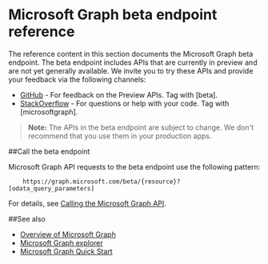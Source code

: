 # Microsoft Graph beta endpoint reference

The reference content in this section documents the Microsoft Graph beta endpoint. The beta endpoint includes APIs that are currently in preview and are not yet generally available. We invite you to try these APIs and provide your feedback via the following channels:

- [GitHub](https://github.com/OfficeDev/microsoft-graph-docs/issues) - For feedback on the Preview APIs. Tag with [beta].
- [StackOverflow](http://stackoverflow.com/questions/tagged/microsoftgraph) - For questions or help with your code. Tag with [microsoftgraph].

>**Note:** The APIs in the beta endpoint are subject to change. We don't recommend that you use them in your production apps. 

##Call the beta endpoint

Microsoft Graph API requests to the beta endpoint use the following pattern:

```
	https://graph.microsoft.com/beta/{resource}?[odata_query_parameters]
```

For details, see [Calling the Microsoft Graph API](./content/call_api.md).

##See also
- [Overview of Microsoft Graph](./content/overview.md)
- [Microsoft Graph explorer](https://graph.microsoft.io/en-us/graph-explorer)
- [Microsoft Graph Quick Start](https://graph.microsoft.io/en-us/getting-started)

